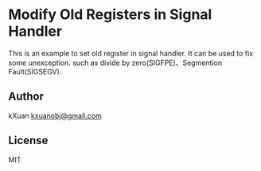 Modify Old Registers in Signal Handler
===================

This is an example to set old register in signal handler.
It can be used to fix some unexception. such as divide by zero(SIGFPE)、Segmention Fault(SIGSEGV).


Author
---
kXuan <kxuanobj@gmail.com>

License
---
MIT

